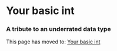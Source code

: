 # Your basic int

### A tribute to an underrated data type

This page has moved to: [Your basic int](http://yourbasic.org/algorithms/your-basic-int/)
